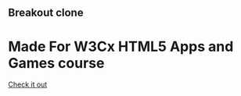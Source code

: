 ## Breakout clone

# Made For W3Cx HTML5 Apps and Games course

[Check it out](https://ironhymen.github.io/breakoutclone/)

